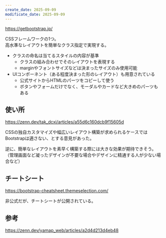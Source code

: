 ```yaml
---
create_date: 2025-09-09
modificate_date: 2025-09-09
---
```

<https://getbootstrap.jp/>

CSSフレームワークの1つ。  
高水準なレイアウトを簡単なクラス指定で実現する。

* クラスの命名は当てるスタイルの内容が基準
	- クラスの組み合わせでそのレイアウトを表現する
	- marginやフォントサイズなどは決まったサイズのみ使用可能
* UIコンポーネント（ある程度決まった形のレイアウト）も用意されている
	- 公式サイトからHTMLのパーツをコピーして使う
	- ボタンやフォームだけでなく、モーダルやカードなど大きめのパーツもある

## 使い所
<https://zenn.dev/tak_dcxi/articles/a55d6c160dcb9f15605d>

CSSの独自カスタマイズや幅広いレイアウト構築が求められるケースでは  
Bootstrapは適さない、とする意見があった。

逆に、簡単なレイアウトを素早く構築する際には大きな効果が期待できそう。  
（管理画面など凝ったデザインが不要な場合やデザインに精通する人が少ない場合など）

## チートシート
<https://bootstrap-cheatsheet.themeselection.com/>

非公式だが、チートシートが公開されている。

## 参考
<https://zenn.dev/yamap_web/articles/a2d4d213d4eb48>  
